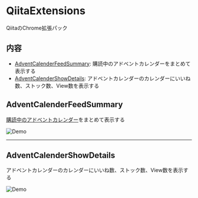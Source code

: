 # QiitaExtensions

QiitaのChrome拡張パック

## 内容

- [AdventCalenderFeedSummary](#AdventCalenderFeedSummary): 購読中のアドベントカレンダーをまとめて表示する
- [AdventCalenderShowDetails](#AdventCalenderShowDetails): アドベントカレンダーのカレンダーにいいね数、ストック数、View数を表示する

## AdventCalenderFeedSummary

[購読中のアドベントカレンダー](https://qiita.com/advent-calendar/2020/feed)をまとめて表示する

![Demo](https://user-images.githubusercontent.com/17779386/102714291-ed9d9f80-4310-11eb-9e38-571c5459a9cf.png)

---

## AdventCalenderShowDetails

アドベントカレンダーのカレンダーにいいね数、ストック数、View数を表示する

![Demo](https://user-images.githubusercontent.com/17779386/101754368-02ab4f00-3b17-11eb-84a2-b5a467ebc7ae.gif)
